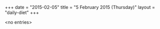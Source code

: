 +++
date = "2015-02-05"
title = "5 February 2015 (Thursday)"
layout = "daily-diet"
+++

\<no entries\>